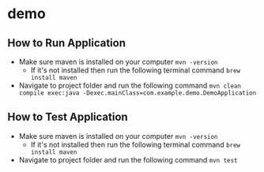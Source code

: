 # demo

## How to Run Application
* Make sure maven is installed on your computer `mvn -version`
    * If it's not installed then run the following terminal command
    `brew install maven`
* Navigate to project folder and run the following command
`mvn clean compile exec:java -Dexec.mainClass=com.example.demo.DemoApplication`

## How to Test Application
* Make sure maven is installed on your computer `mvn -version`
    * If it's not installed then run the following terminal command
    `brew install maven`
* Navigate to project folder and run the following command
`mvn test`